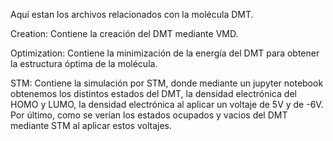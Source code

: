 Aquí estan los archivos relacionados con la molécula DMT.

Creation: Contiene la creación del DMT mediante VMD.

Optimization: Contiene la minimización de la energía del DMT para obtener la estructura óptima de la molécula.

STM: Contiene la simulación por STM, donde mediante un jupyter notebook obtenemos los distintos estados del DMT, la densidad electrónica del HOMO y LUMO, la densidad electrónica al aplicar un voltaje de 5V y de -6V. Por último, como se verían los estados ocupados y vacios del DMT mediante STM al aplicar estos voltajes.
